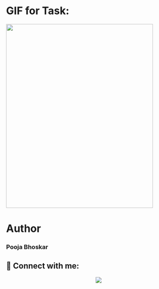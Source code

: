 
# GIF for Task:

<img align="center" height="500" width="400" src="https://media.giphy.com/media/InNs51UoFQ5nS3gIXu/giphy.gif">


# Author

<h3>Pooja Bhoskar</h3>
 
 ## 🚀 Connect with me:

 <p align="center">
<a href = "https://www.linkedin.com/in/pooja-bhoskar/"><img src="https://img.icons8.com/cute-clipart/128/000000/linkedin.png"/>
</p>


